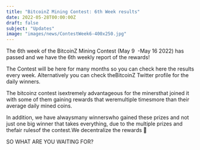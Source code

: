```yaml
---
title: "BitcoinZ Mining Contest: 6th Week results"
date: 2022-05-28T00:00:00Z
draft: false
subject: "Updates"
image: "images/news/ContestWeek6-400x250.jpg"
---
```


The 6th week of the BitcoinZ Mining Contest (May 9  -May 16 2022) has passed and we have the 6th weekly report of the rewards!

The Contest will be here for many months so you can check here the results every week. Alternatively you can check theBitcoinZ Twitter profile for the daily winners.

The bitcoinz contest isextremely advantageous for the minersthat joined it with some of them gaining rewards that weremultiple timesmore than their average daily mined coins.

In addition, we have alwaysmany winnerswho gained these prizes and not just one big winner that takes everything, due to the multiple prizes and thefair rulesof the contest.We decentralize the rewards 🙂

SO WHAT ARE YOU WAITING FOR?
